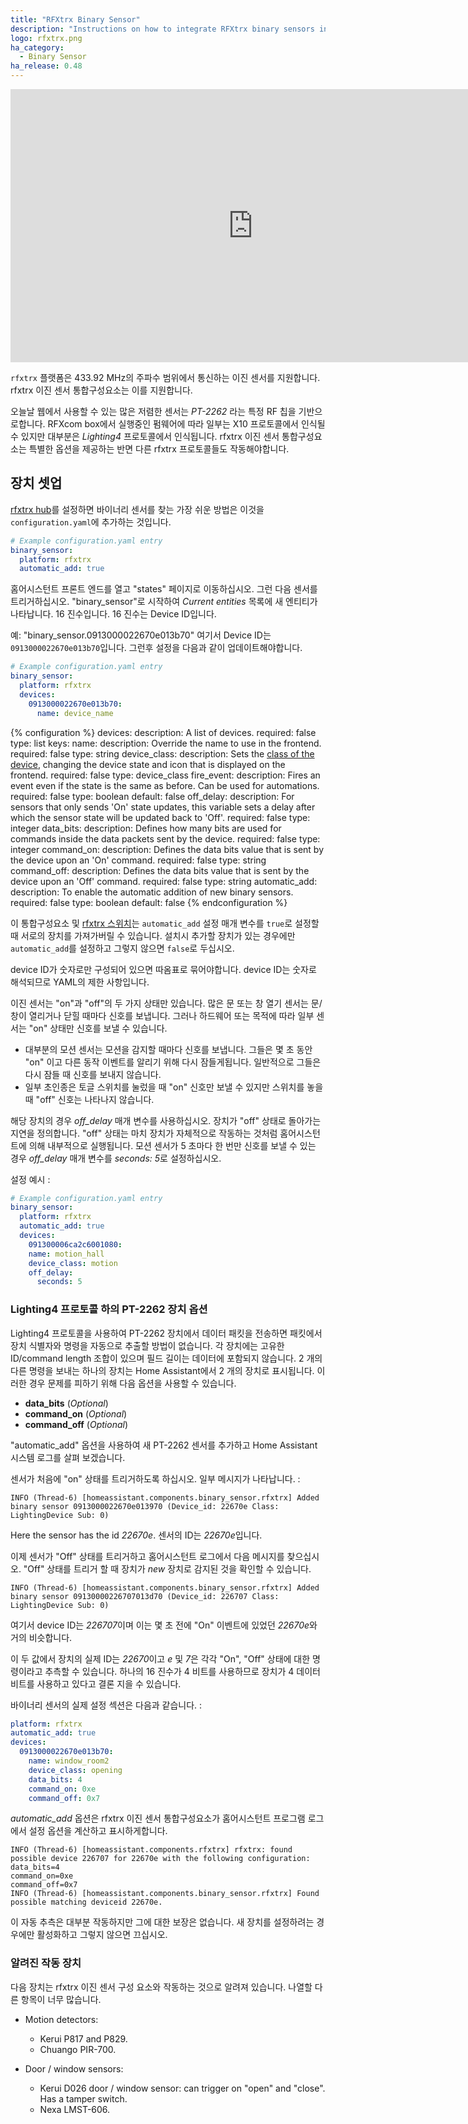 ```yaml
---
title: "RFXtrx Binary Sensor"
description: "Instructions on how to integrate RFXtrx binary sensors into Home Assistant."
logo: rfxtrx.png
ha_category:
  - Binary Sensor
ha_release: 0.48
---
```


<div class='videoWrapper'>
<iframe width="776" height="437" src="https://www.youtube.com/embed/zcjNvSMG-hg" frameborder="0" allow="accelerometer; autoplay; encrypted-media; gyroscope; picture-in-picture" allowfullscreen></iframe>
</div>

`rfxtrx` 플랫폼은 433.92 MHz의 주파수 범위에서 통신하는 이진 센서를 지원합니다.
rfxtrx 이진 센서 통합구성요소는 이를 지원합니다.

오늘날 웹에서 사용할 수 있는 많은 저렴한 센서는 *PT-2262* 라는 특정 RF 칩을 기반으로합니다. RFXcom box에서 실행중인 펌웨어에 따라 일부는 X10 프로토콜에서 인식될 수 있지만 대부분은 *Lighting4* 프로토콜에서 인식됩니다. rfxtrx 이진 센서 통합구성요소는 특별한 옵션을 제공하는 반면 다른 rfxtrx 프로토콜들도 작동해야합니다.

## 장치 셋업

[rfxtrx hub](/integrations/rfxtrx/)를 설정하면 바이너리 센서를 찾는 가장 쉬운 방법은 이것을 `configuration.yaml`에 추가하는 것입니다.

```yaml
# Example configuration.yaml entry
binary_sensor:
  platform: rfxtrx
  automatic_add: true
```

홈어시스턴트 프론트 엔드를 열고 "states" 페이지로 이동하십시오.
그런 다음 센서를 트리거하십시오. "binary_sensor"로 시작하여 *Current entities* 목록에 새 엔티티가 나타납니다. 16 진수입니다. 16 진수는 Device ID입니다.

예: "binary_sensor.0913000022670e013b70" 여기서  Device ID는 `0913000022670e013b70`입니다. 그런후 설정을 다음과 같이 업데이트해야합니다.

```yaml
# Example configuration.yaml entry
binary_sensor:
  platform: rfxtrx
  devices:
    0913000022670e013b70:
      name: device_name
```

{% configuration %}
devices:
  description: A list of devices.
  required: false
  type: list
  keys:
    name:
      description: Override the name to use in the frontend.
      required: false
      type: string
    device_class:
      description: Sets the [class of the device](/integrations/binary_sensor/), changing the device state and icon that is displayed on the frontend.
      required: false
      type: device_class
    fire_event:
      description: Fires an event even if the state is the same as before. Can be used for automations.
      required: false
      type: boolean
      default: false
    off_delay:
      description: For sensors that only sends 'On' state updates, this variable sets a delay after which the sensor state will be updated back to 'Off'.
      required: false
      type: integer
    data_bits:
      description: Defines how many bits are used for commands inside the data packets sent by the device.
      required: false
      type: integer
    command_on:
      description: Defines the data bits value that is sent by the device upon an 'On' command.
      required: false
      type: string
    command_off:
      description: Defines the data bits value that is sent by the device upon an 'Off' command.
      required: false
      type: string
automatic_add:
  description: To enable the automatic addition of new binary sensors.
  required: false
  type: boolean
  default: false
{% endconfiguration %}

<div class='note warning'>

이 통합구성요소 및 [rfxtrx 스위치](/integrations/switch.rfxtrx/)는 `automatic_add` 설정 매개 변수를 `true`로 설정할 때 서로의 장치를 가져가버릴 수 있습니다. 
설치시 추가할 장치가 있는 경우에만 `automatic_add`를 설정하고 그렇지 않으면 `false`로 두십시오.

</div>

<div class='note warning'>

device ID가 숫자로만 구성되어 있으면 따옴표로 묶어야합니다. 
device ID는 숫자로 해석되므로 YAML의 제한 사항입니다.

</div>

이진 센서는 "on"과 "off"의 두 가지 상태만 있습니다. 많은 문 또는 창 열기 센서는 문/창이 열리거나 닫힐 때마다 신호를 보냅니다. 
그러나 하드웨어 또는 목적에 따라 일부 센서는 "on" 상태만 신호를 보낼 수 있습니다.

- 대부분의 모션 센서는 모션을 감지할 때마다 신호를 보냅니다. 그들은 몇 초 동안 "on" 이고 다른 동작 이벤트를 알리기 위해 다시 잠들게됩니다. 일반적으로 그들은 다시 잠들 때 신호를 보내지 않습니다.
- 일부 초인종은 토글 스위치를 눌렀을 때 "on" 신호만 보낼 수 있지만 스위치를 놓을 때 "off" 신호는 나타나지 않습니다.

해당 장치의 경우 *off_delay* 매개 변수를 사용하십시오.
장치가 "off" 상태로 돌아가는 지연을 정의합니다.
"off" 상태는 마치 장치가 자체적으로 작동하는 것처럼 홈어시스턴트에 의해 내부적으로 실행됩니다. 모션 센서가 5 초마다 한 번만 신호를 보낼 수 있는 경우 *off_delay* 매개 변수를 *seconds: 5*로 설정하십시오.

설정 예시 :

```yaml
# Example configuration.yaml entry
binary_sensor:
  platform: rfxtrx
  automatic_add: true
  devices:
    091300006ca2c6001080:
    name: motion_hall
    device_class: motion
    off_delay:
      seconds: 5
```

### Lighting4 프로토콜 하의 PT-2262 장치 옵션

Lighting4 프로토콜을 사용하여 PT-2262 장치에서 데이터 패킷을 전송하면 패킷에서 장치 식별자와 명령을 자동으로 추출할 방법이 없습니다.
각 장치에는 고유한 ID/command length 조합이 있으며 필드 길이는 데이터에 포함되지 않습니다. 2 개의 다른 명령을 보내는 하나의 장치는 Home Assistant에서 2 개의 장치로 표시됩니다.
이러한 경우 문제를 피하기 위해 다음 옵션을 사용할 수 있습니다.

- **data_bits** (*Optional*)
- **command_on** (*Optional*)
- **command_off** (*Optional*)

"automatic_add" 옵션을 사용하여 새 PT-2262 센서를 추가하고 Home Assistant 시스템 로그를 살펴 보겠습니다.

센서가 처음에 "on" 상태를 트리거하도록 하십시오.
일부 메시지가 나타납니다. : 

```text
INFO (Thread-6) [homeassistant.components.binary_sensor.rfxtrx] Added binary sensor 0913000022670e013970 (Device_id: 22670e Class: LightingDevice Sub: 0)
```

Here the sensor has the id *22670e*.
센서의 ID는 *22670e*입니다. 

이제 센서가 "Off" 상태를 트리거하고 홈어시스턴트 로그에서 다음 메시지를 찾으십시오. "Off" 상태를 트리거 할 때 장치가 *new* 장치로 감지된 것을 확인할 수 있습니다.

```text
INFO (Thread-6) [homeassistant.components.binary_sensor.rfxtrx] Added binary sensor 09130000226707013d70 (Device_id: 226707 Class: LightingDevice Sub: 0)
```

여기서 device ID는 *226707*이며 이는 몇 초 전에 "On" 이벤트에 있었던 *22670e*와 거의 비슷합니다.

이 두 값에서 장치의 실제 ID는 *22670*이고 *e* 및 *7*은 각각 "On", "Off" 상태에 대한 명령이라고 추측할 수 있습니다. 하나의 16 진수가 4 비트를 사용하므로 장치가 4 데이터 비트를 사용하고 있다고 결론 지을 수 있습니다.

바이너리 센서의 실제 설정 섹션은 다음과 같습니다. : 

```yaml
platform: rfxtrx
automatic_add: true
devices:
  0913000022670e013b70:
    name: window_room2
    device_class: opening
    data_bits: 4
    command_on: 0xe
    command_off: 0x7
```

*automatic_add* 옵션은 rfxtrx 이진 센서 통합구성요소가 홈어시스턴트 프로그램 로그에서 설정 옵션을 계산하고 표시하게합니다.

```text
INFO (Thread-6) [homeassistant.components.rfxtrx] rfxtrx: found possible device 226707 for 22670e with the following configuration:
data_bits=4
command_on=0xe
command_off=0x7
INFO (Thread-6) [homeassistant.components.binary_sensor.rfxtrx] Found possible matching deviceid 22670e.
```

이 자동 추측은 대부분 작동하지만 그에 대한 보장은 없습니다. 새 장치를 설정하려는 경우에만 활성화하고 그렇지 않으면 끄십시오.

### 알려진 작동 장치

다음 장치는 rfxtrx 이진 센서 구성 요소와 작동하는 것으로 알려져 있습니다.
나열할 다른 항목이 너무 많습니다.

- Motion detectors:
  - Kerui P817 and P829.
  - Chuango PIR-700.

- Door / window sensors:
  - Kerui D026 door / window sensor: can trigger on "open" and "close". Has a tamper switch.
  - Nexa LMST-606.
